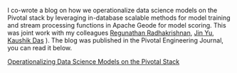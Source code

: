 I co-wrote a blog on how we operationalize data science models on the Pivotal stack by leveraging in-database scalable methods for model training and stream processing functions in Apache Geode for model scoring. This was joint work with my colleagues [Regunathan Radhakrishnan](https://www.linkedin.com/in/regu-radhakrishnan-4b76bb1), [Jin Yu](https://au.linkedin.com/in/jin-yu-24412838), [Kaushik Das](https://www.linkedin.com/in/kadas) ). The blog was published in the Pivotal Engineering Journal, you can read it below.

[Operationalizing Data Science Models on the Pivotal Stack](http://engineering.pivotal.io/post/operationalizing-datascience-models-on-pivotal-stack/)

